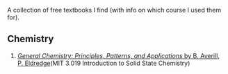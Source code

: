 A collection of free textbooks I find (with info on which course I used them for).


## Chemistry
1. [*General Chemistry: Principles, Patterns, and Applications* by B. Averill, P. Eldredge](https://open.umn.edu/opentextbooks/textbooks/general-chemistry-principles-patterns-and-applications)(MIT 3.019 Introduction to Solid State Chemistry)